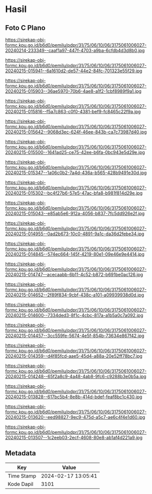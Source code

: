 # Hasil

## Foto C Plano

https://sirekap-obj-formc.kpu.go.id/b6d0/pemilu/pdpr/31/75/06/10/06/3175061006027-20240214-233349--caaf1a97-447f-4703-a9ba-6cfdb4d3d8b0.jpg

https://sirekap-obj-formc.kpu.go.id/b6d0/pemilu/pdpr/31/75/06/10/06/3175061006027-20240215-015941--6a1610d2-de57-44e2-84fc-701323e55f29.jpg

https://sirekap-obj-formc.kpu.go.id/b6d0/pemilu/pdpr/31/75/06/10/06/3175061006027-20240215-015903--36ae5970-70b6-4ae8-a1f2-1cbf8989f9a1.jpg

https://sirekap-obj-formc.kpu.go.id/b6d0/pemilu/pdpr/31/75/06/10/06/3175061006027-20240215-015816--f5a7c863-c0f0-4381-bef9-fc8465c22f9a.jpg

https://sirekap-obj-formc.kpu.go.id/b6d0/pemilu/pdpr/31/75/06/10/06/3175061006027-20240215-015642--9068d3ec-624f-46ee-843b-ca7c73987d40.jpg

https://sirekap-obj-formc.kpu.go.id/b6d0/pemilu/pdpr/31/75/06/10/06/3175061006027-20240215-015500--1641ad25-ce75-42ee-b6fa-0bc943e5d29e.jpg

https://sirekap-obj-formc.kpu.go.id/b6d0/pemilu/pdpr/31/75/06/10/06/3175061006027-20240215-015347--1a06c0b2-7a4d-436a-b565-428b9491e30d.jpg

https://sirekap-obj-formc.kpu.go.id/b6d0/pemilu/pdpr/31/75/06/10/06/3175061006027-20240215-015302--bc4f27b6-57e5-47ac-bfa8-b981f814d29e.jpg

https://sirekap-obj-formc.kpu.go.id/b6d0/pemilu/pdpr/31/75/06/10/06/3175061006027-20240215-015043--e85ab5e6-912a-4056-b837-7fc5dd926e2f.jpg

https://sirekap-obj-formc.kpu.go.id/b6d0/pemilu/pdpr/31/75/06/10/06/3175061006027-20240215-014955--0ad2b673-10c0-4891-9a1c-da36d2febe34.jpg

https://sirekap-obj-formc.kpu.go.id/b6d0/pemilu/pdpr/31/75/06/10/06/3175061006027-20240215-014845--574ec664-145f-4219-80e1-09e46e9e4414.jpg

https://sirekap-obj-formc.kpu.go.id/b6d0/pemilu/pdpr/31/75/06/10/06/3175061006027-20240215-014747--acecaabb-6b11-4c52-b872-b691be0ac126.jpg

https://sirekap-obj-formc.kpu.go.id/b6d0/pemilu/pdpr/31/75/06/10/06/3175061006027-20240215-014652--2f89f834-9cbf-438c-a101-a09939938d0d.jpg

https://sirekap-obj-formc.kpu.go.id/b6d0/pemilu/pdpr/31/75/06/10/06/3175061006027-20240215-014600--7334ded3-8f1c-4cbc-817a-a1b5a0c7a092.jpg

https://sirekap-obj-formc.kpu.go.id/b6d0/pemilu/pdpr/31/75/06/10/06/3175061006027-20240215-014457--3cc559fe-5674-4e5f-854b-73634e867f42.jpg

https://sirekap-obj-formc.kpu.go.id/b6d0/pemilu/pdpr/31/75/06/10/06/3175061006027-20240215-014359--d4f85fcd-aae5-45d4-a88a-20e52ff78bc7.jpg

https://sirekap-obj-formc.kpu.go.id/b6d0/pemilu/pdpr/31/75/06/10/06/3175061006027-20240215-014248--65f2a8c9-4a48-4ab8-9fc6-c9288b3e0b5a.jpg

https://sirekap-obj-formc.kpu.go.id/b6d0/pemilu/pdpr/31/75/06/10/06/3175061006027-20240215-013828--617bc5b4-8e8b-414d-bdef-feaf8bc1c430.jpg

https://sirekap-obj-formc.kpu.go.id/b6d0/pemilu/pdpr/31/75/06/10/06/3175061006027-20240215-013620--eed98827-9ec9-475d-a5c7-ae6c4f4e1d60.jpg

https://sirekap-obj-formc.kpu.go.id/b6d0/pemilu/pdpr/31/75/06/10/06/3175061006027-20240215-013507--1c2eeb03-2ecf-4608-80e8-ab1af4d221a9.jpg


## Metadata

| Key        | Value               |
| ---------- | ------------------- |
| Time Stamp | 2024-02-17 13:05:41 |
| Kode Dapil | 3101                |



